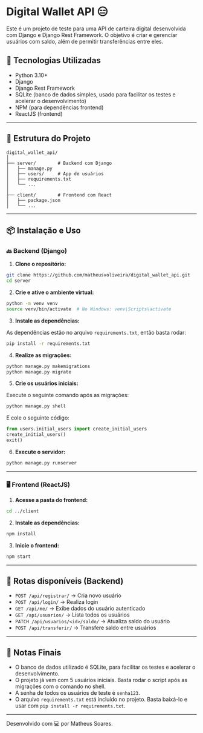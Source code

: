 # Digital Wallet API 😑

Este é um projeto de teste para uma API de carteira digital desenvolvida com Django e Django Rest Framework. O objetivo é criar e gerenciar usuários com saldo, além de permitir transferências entre eles.

## 🔧 Tecnologias Utilizadas

- Python 3.10+
- Django
- Django Rest Framework
- SQLite (banco de dados simples, usado para facilitar os testes e acelerar o desenvolvimento)
- NPM (para dependências frontend)
- ReactJS (frontend)

---

## 📁 Estrutura do Projeto

```
digital_wallet_api/
│
├── server/        # Backend com Django
│   ├── manage.py
│   ├── users/     # App de usuários
│   ├── requirements.txt
│   └── ...
│
├── client/        # Frontend com React
│   ├── package.json
│   └── ...
```

---

## 📦 Instalação e Uso

### 🔙 Backend (Django)

1. **Clone o repositório:**

```bash
git clone https://github.com/matheusvoliveira/digital_wallet_api.git
cd server
```

2. **Crie e ative o ambiente virtual:**

```bash
python -m venv venv
source venv/bin/activate  # No Windows: venv\Scripts\activate
```

3. **Instale as dependências:**

As dependências estão no arquivo `requirements.txt`, então basta rodar:

```bash
pip install -r requirements.txt
```

4. **Realize as migrações:**

```bash
python manage.py makemigrations
python manage.py migrate
```

5. **Crie os usuários iniciais:**

Execute o seguinte comando após as migrações:

```bash
python manage.py shell
```

E cole o seguinte código:

```python
from users.initial_users import create_initial_users
create_initial_users()
exit()
```

6. **Execute o servidor:**

```bash
python manage.py runserver
```

---

### 🖥️ Frontend (ReactJS)

1. **Acesse a pasta do frontend:**

```bash
cd ../client
```

2. **Instale as dependências:**

```bash
npm install
```

3. **Inicie o frontend:**

```bash
npm start
```

---

## 📢 Rotas disponíveis (Backend)

- `POST /api/registrar/` → Cria novo usuário
- `POST /api/login/` → Realiza login
- `GET /api/me/` → Exibe dados do usuário autenticado
- `GET /api/usuarios/` → Lista todos os usuários
- `PATCH /api/usuarios/<id>/saldo/` → Atualiza saldo do usuário
- `POST /api/transferir/` → Transfere saldo entre usuários

---

## 📌 Notas Finais

- O banco de dados utilizado é SQLite, para facilitar os testes e acelerar o desenvolvimento.
- O projeto já vem com 5 usuários iniciais. Basta rodar o script após as migrações com o comando no shell.
- A senha de todos os usuários de teste é `senha123`.
- O arquivo `requirements.txt` está incluído no projeto. Basta baixá-lo e usar com `pip install -r requirements.txt`.

---

Desenvolvido com 💻 por Matheus Soares.
